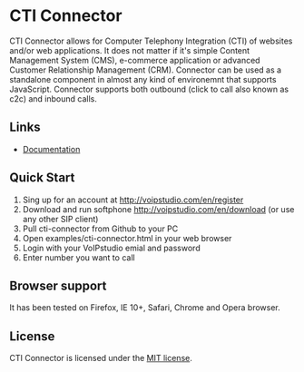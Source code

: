 # CTI Connector

CTI Connector allows for Computer Telephony Integration (CTI) of websites and/or web applications. It does not matter if it's simple Content Management System (CMS), e-commerce application or advanced Customer Relationship Management (CRM). Connector can be used as a standalone component in almost any kind of environemnt that supports JavaScript. Connector supports both outbound (click to call also known as c2c) and inbound calls.

## Links
* [Documentation](http://voipstudio.com/en/manual/Admin_Integrations-CTI-Connector)

## Quick Start 

1. Sing up for an account at http://voipstudio.com/en/register 
2. Download and run softphone http://voipstudio.com/en/download (or use any other SIP client) 
3. Pull cti-connector from Github to your PC 
4. Open examples/cti-connector.html in your web browser 
5. Login with your VoIPstudio emial and password 
6. Enter number you want to call
 
## Browser support

It has been tested on Firefox, IE 10+, Safari, Chrome and Opera browser.


## License

CTI Connector is licensed under the [MIT license](https://github.com/level7systems/cti-connector/raw/master/LICENSE).

